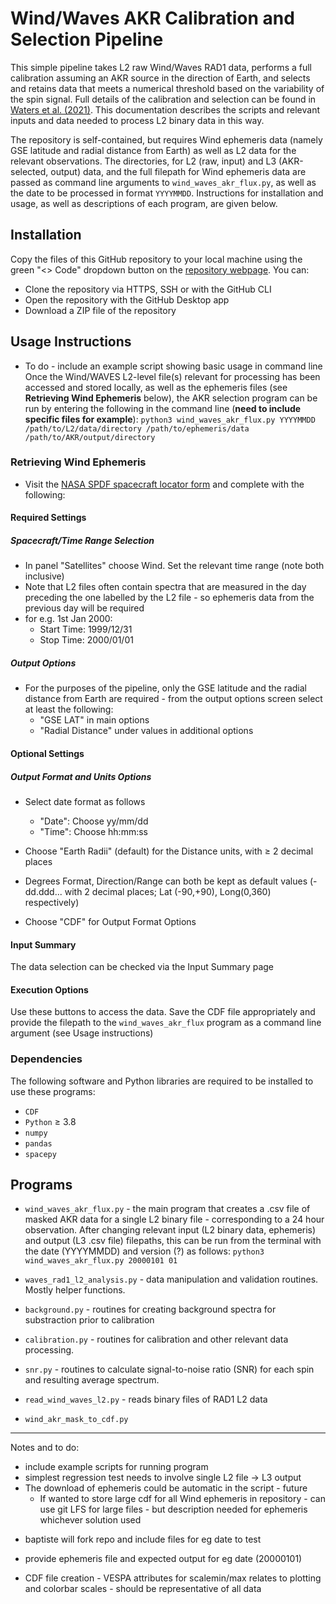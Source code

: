 # Wind/Waves AKR Calibration and Selection Pipeline

This simple pipeline takes L2 raw Wind/Waves RAD1 data, performs a full calibration assuming an AKR source in the direction of Earth, and selects and retains data that meets a numerical threshold based on the variability of the spin signal. Full details of the calibration and selection can be found in [Waters et al. (2021)](https://onlinelibrary.wiley.com/doi/10.1029/2021JA029425). This documentation describes the scripts and relevant inputs and data needed to process L2 binary data in this way.

The repository is self-contained, but requires Wind ephemeris data (namely GSE latitude and radial distance from Earth) as well as L2 data for the relevant observations. The directories, for L2 (raw, input) and L3 (AKR-selected, output) data, and the full filepath for Wind ephemeris data are passed as command line arguments to `wind_waves_akr_flux.py`, as well as the date to be processed in format `YYYYMMDD`. Instructions for installation and usage, as well as descriptions of each program, are given below. 

## Installation

Copy the files of this GitHub repository to your local machine using the green "<> Code" dropdown button on the [repository webpage](https://github.com/WatersJE/WindWaves_AKR_calibration_selection). You can:
* Clone the repository via HTTPS, SSH or with the GitHub CLI
* Open the repository with the GitHub Desktop app
* Download a ZIP file of the repository

## Usage Instructions

* To do - include an example script showing basic usage in command line
Once the Wind/WAVES L2-level file(s) relevant for processing has been accessed and stored locally, as well as the ephemeris files (see **Retrieving Wind Ephemeris** below), the AKR selection program can be run by entering the following in the command line (**need to include specific files for example**):
``` python3 wind_waves_akr_flux.py YYYYMMDD /path/to/L2/data/directory /path/to/ephemeris/data /path/to/AKR/output/directory ```

### Retrieving Wind Ephemeris

* Visit the [NASA SPDF spacecraft locator form](https://sscweb.gsfc.nasa.gov/cgi-bin/Locator.cgi) and complete with the following:

#### Required Settings
##### Spacecraft/Time Range Selection
* In panel "Satellites" choose Wind. Set the relevant time range (note both inclusive)
* Note that L2 files often contain spectra that are measured in the day preceding the one labelled by the L2 file - so ephemeris data from the previous day will be required
* for e.g. 1st Jan 2000:
  *  Start Time: 1999/12/31
  *  Stop Time:	2000/01/01


##### Output Options
 
* For the purposes of the pipeline, only the GSE latitude and the radial distance from Earth are required - from the output options screen select at least the following:
   * "GSE LAT" in main options
   * "Radial Distance" under values in additional options

#### Optional Settings
##### Output Format and Units Options   

* Select date format as follows
  * "Date": Choose yy/mm/dd
  * "Time": Choose hh:mm:ss
 
* Choose "Earth Radii" (default) for the Distance units, with $\geq$ 2 decimal places

* Degrees Format, Direction/Range can both be kept as default values (-dd.ddd... with 2 decimal places; Lat (-90,+90), Long(0,360) respectively)

* Choose "CDF" for Output Format Options

#### Input Summary
The data selection can be checked via the Input Summary page

#### Execution Options
Use these buttons to access the data. Save the CDF file appropriately and provide the filepath to the `wind_waves_akr_flux` program as a command line argument (see Usage instructions)

### Dependencies
The following software and Python libraries are required to be installed to use these programs:
* `CDF`
* `Python` $\geq$ 3.8
* `numpy`
* `pandas`
* `spacepy`

## Programs
* `wind_waves_akr_flux.py` - the main program that creates a .csv file of masked AKR data for a single L2 binary file - corresponding to a 24 hour observation. After changing relevant input (L2 binary data, ephemeris) and output (L3 .csv file) filepaths, this can be run from the terminal with the date (YYYYMMDD) and version (?) as follows:
	`python3 wind_waves_akr_flux.py 20000101 01`

* `waves_rad1_l2_analysis.py` - data manipulation and validation routines. Mostly helper functions.

* `background.py` - routines for creating background spectra for substraction prior to calibration

* `calibration.py` - routines for calibration and other relevant data processing. 

* `snr.py` - routines to calculate signal-to-noise ratio (SNR) for each spin and resulting average spectrum.

* `read_wind_waves_l2.py` - reads binary files of RAD1 L2 data

* `wind_akr_mask_to_cdf.py` 
	
---
Notes and to do:

* include example scripts for running program
* simplest regression test needs to involve single L2 file -> L3 output
* The download of ephemeris could be automatic in the script - future
  * If wanted to store large cdf for all Wind ephemeris in repository - can use git LFS for large files - but description needed for ephemeris whichever solution used

- baptiste will fork repo and include files for eg date to test
- provide ephemeris file and expected output for eg date (20000101)

- CDF file creation - VESPA attributes for scalemin/max relates to plotting and colorbar scales - should be representative of all data